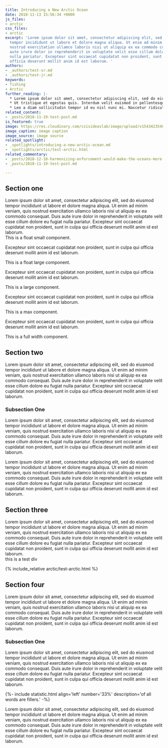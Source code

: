 ```yaml
---
title: Introducing a New Arctic Ocean
date: 2018-11-13 15:56:34 +0000
js_files:
- arctic
css_files:
- arctic
excerpt: 'Lorem ipsum dolor sit amet, consectetur adipiscing elit, sed do eiusmod
  tempor incididunt ut labore et dolore magna aliqua. Ut enim ad minim veniam, quis
  nostrud exercitation ullamco laboris nisi ut aliquip ex ea commodo consequat. Duis
  aute irure dolor in reprehenderit in voluptate velit esse cillum dolore eu fugiat
  nulla pariatur. Excepteur sint occaecat cupidatat non proident, sunt in culpa qui
  officia deserunt mollit anim id est laborum. '
authors:
- _authors/test-sr.md
- _authors/test-jr.md
keywords:
- fishing
- Arctic
further_reading: |-
  * Lorem ipsum dolor sit amet, consectetur adipiscing elit, sed do eiusmod tempor incididunt ut labore et dolore magna aliqua.
  * Ut tristique et egestas quis. Interdum velit euismod in pellentesque massa placerat.
  * Leo a diam sollicitudin tempor id eu nisl nunc mi. Nascetur ridiculus mus mauris vitae ultricies. Sagittis eu volutpat.
related_content:
- _posts/2018-11-19-test-post.md
is_featured: true
image: https://res.cloudinary.com/csisideaslab/image/upload/v1543423540/ocean/Screen%20Shot%202018-11-28%20at%2011.43.31%20AM.png
image_caption: image caption
image_source: image source
related_spotlight:
- _spotlights/introducing-a-new-arctic-ocean.md
- _spotlights/arctic/test-arctic.html
related_commentary:
- _posts/2018-12-10-harmonizing-enforcement-would-make-the-oceans-more-secure.md
- _posts/2018-11-19-test-post.md

---
```

<h2 class="test-header">Section one</h2>
Lorem ipsum dolor sit amet, consectetur adipiscing elit, sed do eiusmod tempor incididunt ut labore et dolore magna aliqua. Ut enim ad minim veniam, quis nostrud exercitation ullamco laboris nisi ut aliquip ex ea commodo consequat. Duis aute irure dolor in reprehenderit in voluptate velit esse cillum dolore eu fugiat nulla pariatur. Excepteur sint occaecat cupidatat non proident, sunt in culpa qui officia deserunt mollit anim id est laborum.

<div class="spotlight-component sc--float-right sc--float-small">This is a float small component.</div>

Excepteur sint occaecat cupidatat non proident, sunt in culpa qui officia deserunt mollit anim id est laborum.

<div class="spotlight-component sc--float-left sc--float-large">This is a float large component.</div>

Excepteur sint occaecat cupidatat non proident, sunt in culpa qui officia deserunt mollit anim id est laborum.

<div class="spotlight-component sc--large">This is a large component.</div>

Excepteur sint occaecat cupidatat non proident, sunt in culpa qui officia deserunt mollit anim id est laborum.

<div class="spotlight-component sc--max">This is a max component.</div>

Excepteur sint occaecat cupidatat non proident, sunt in culpa qui officia deserunt mollit anim id est laborum.

<div class="spotlight-component sc--full">This is a full width component.</div>

<h2 class="test-header">Section two</h2>
Lorem ipsum dolor sit amet, consectetur adipiscing elit, sed do eiusmod tempor incididunt ut labore et dolore magna aliqua. Ut enim ad minim veniam, quis nostrud exercitation ullamco laboris nisi ut aliquip ex ea commodo consequat. Duis aute irure dolor in reprehenderit in voluptate velit esse cillum dolore eu fugiat nulla pariatur. Excepteur sint occaecat cupidatat non proident, sunt in culpa qui officia deserunt mollit anim id est laborum.

<h3 class="include-toc">Subsection One</h3>
Lorem ipsum dolor sit amet, consectetur adipiscing elit, sed do eiusmod tempor incididunt ut labore et dolore magna aliqua. Ut enim ad minim veniam, quis nostrud exercitation ullamco laboris nisi ut aliquip ex ea commodo consequat. Duis aute irure dolor in reprehenderit in voluptate velit esse cillum dolore eu fugiat nulla pariatur. Excepteur sint occaecat cupidatat non proident, sunt in culpa qui officia deserunt mollit anim id est laborum.

Lorem ipsum dolor sit amet, consectetur adipiscing elit, sed do eiusmod tempor incididunt ut labore et dolore magna aliqua. Ut enim ad minim veniam, quis nostrud exercitation ullamco laboris nisi ut aliquip ex ea commodo consequat. Duis aute irure dolor in reprehenderit in voluptate velit esse cillum dolore eu fugiat nulla pariatur. Excepteur sint occaecat cupidatat non proident, sunt in culpa qui officia deserunt mollit anim id est laborum.

<h2 class="test-header" id="section-three">Section three</h2>
Lorem ipsum dolor sit amet, consectetur adipiscing elit, sed do eiusmod tempor incididunt ut labore et dolore magna aliqua. Ut enim ad minim veniam, quis nostrud exercitation ullamco laboris nisi ut aliquip ex ea commodo consequat. Duis aute irure dolor in reprehenderit in voluptate velit esse cillum dolore eu fugiat nulla pariatur. Excepteur sint occaecat cupidatat non proident, sunt in culpa qui officia deserunt mollit anim id est laborum.

<div class="test">this is a test div</div>

{% include_relative arctic/test-arctic.html %}

<h2 class="test-header">Section four</h2>
Lorem ipsum dolor sit amet, consectetur adipiscing elit, sed do eiusmod tempor incididunt ut labore et dolore magna aliqua. Ut enim ad minim veniam, quis nostrud exercitation ullamco laboris nisi ut aliquip ex ea commodo consequat. Duis aute irure dolor in reprehenderit in voluptate velit esse cillum dolore eu fugiat nulla pariatur. Excepteur sint occaecat cupidatat non proident, sunt in culpa qui officia deserunt mollit anim id est laborum.

<h3>Subsection One</h3>
Lorem ipsum dolor sit amet, consectetur adipiscing elit, sed do eiusmod tempor incididunt ut labore et dolore magna aliqua. Ut enim ad minim veniam, quis nostrud exercitation ullamco laboris nisi ut aliquip ex ea commodo consequat. Duis aute irure dolor in reprehenderit in voluptate velit esse cillum dolore eu fugiat nulla pariatur. Excepteur sint occaecat cupidatat non proident, sunt in culpa qui officia deserunt mollit anim id est laborum.

{%- include statistic.html align='left' number='33%' description='of all words are fillers.' -%}

Lorem ipsum dolor sit amet, consectetur adipiscing elit, sed do eiusmod tempor incididunt ut labore et dolore magna aliqua. Ut enim ad minim veniam, quis nostrud exercitation ullamco laboris nisi ut aliquip ex ea commodo consequat. Duis aute irure dolor in reprehenderit in voluptate velit esse cillum dolore eu fugiat nulla pariatur. Excepteur sint occaecat cupidatat non proident, sunt in culpa qui officia deserunt mollit anim id est laborum.
